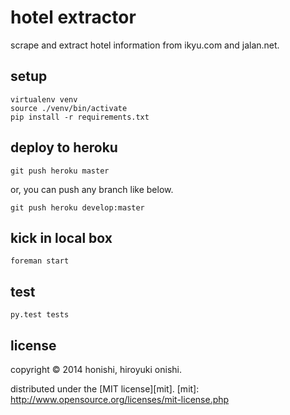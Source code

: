 hotel extractor
==
scrape and extract hotel information from ikyu.com and jalan.net.

setup
--
````
virtualenv venv
source ./venv/bin/activate
pip install -r requirements.txt
````

deploy to heroku
--
````
git push heroku master
````
or, you can push any branch like below.
````
git push heroku develop:master
````

kick in local box
--
````
foreman start
````

test
--
````
py.test tests
````

license
--
copyright &copy; 2014 honishi, hiroyuki onishi.

distributed under the [MIT license][mit].
[mit]: http://www.opensource.org/licenses/mit-license.php
